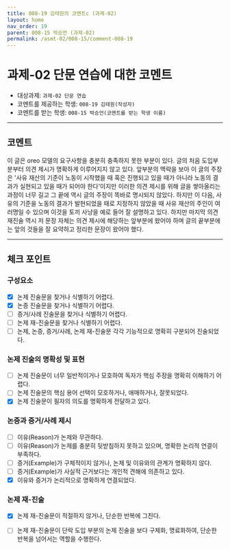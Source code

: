 ```yaml
---
title: 008-19 김태원의 코멘트c (과제-02) 
layout: home
nav_order: 19
parent: 008-15 박승언 (과제-02)
permalink: /asmt-02/008-15/comment-008-19
---
```


# 과제-02 단문 연습에 대한 코멘트

- 대상과제: `과제-02 단문 연습`
- 코멘트를 제공하는 학생: `008-19 김태원(작성자)` 
- 코멘트를 받는 학생: `008-15 박승언(코멘트를 받는 학생 이름)` 

---

## 코멘트

이 글은 oreo 모델의 요구사항을 충분히 충족하지 못한 부분이 있다. 글의 처음 도입부분부터 의견 제시가 명확하게 이루어지지 않고 있다. 앞부분의 맥락을 보아 이 글의 주장은 '사유 재산의 기준이 노동이 시작했을 때 혹은 진행되고 있을 때가 아니라 노동의 결과가 실현되고 있을 때가 되어야 한다'이지만 이러한 의견 제시를 위해 글을 쌓아올리는 과정이 너무 길고 그 끝에 역시 글의 주장이 똑바로 명시되지 않았다.
하지만 이 다음, 사유의 기준을 노동의 결과가 발현되었을 때로 지정하지 않았을 때 사유 재산의 주인이 여러명일 수 있으며 이것을 토끼 사냥을 예로 들어 잘 설명하고 있다. 하지만 마지막 의견 재진술 역시 저 문장 자체는 의견 제시에 해당하는 앞부분에 왔어야 하며 글의 끝부분에는 앞의 것들을 잘 요약하고 정리한 문장이 왔어야 했다. 

---

## 체크 포인트

### **구성요소**
- [x] 논제 진술문을 찾거나 식별하기 어렵다.
- [x] 논증 진술문을 찾거나 식별하기 어렵다.
- [ ] 증거/사례 진술문을 찾거나 식별하기 어렵다.
- [ ] 논제 재-진술문을 찾거나 식별하기 어렵다.
- [ ] 논제, 논증, 증거/사례, 논제 재-진술문 각각 기능적으로 명확히 구분되어 진술되었다.

### **논제 진술의 명확성 및 표현**  
- [ ] 논제 진술문이 너무 일반적이거나 모호하여 독자가 핵심 주장을 명확히 이해하기 어렵다.  
- [ ] 논제 진술문의 핵심 용어 선택이 모호하거나, 애매하거나, 잘못되었다.  
- [x] 논제 진술문이 필자의 의도를 명확하게 전달하고 있다.  

### **논증과 증거/사례 제시**  
- [ ] 이유(Reason)가 논제와 무관하다.
- [ ] 이유(Reason)가 논제를 충분히 뒷받침하지 못하고 있으며, 명확한 논리적 연결이 부족하다.  
- [ ] 증거(Example)가 구체적이지 않거나, 논제 및 이유와의 관계가 명확하지 않다. 
- [ ] 증거(Example)가 사실적 근거보다는 개인적 견해에 의존하고 있다.  
- [x] 이유와 증거가 논리적으로 명확하게 연결되었다.  

### **논제 재-진술**  
- [x] 논제 재-진술문이 적절하지 않거나, 단순한 반복에 그친다.   
- [ ] 논제 재-진술문이 단락 도입 부분의 논제 진술을 보다 구체화, 명료화하여, 단순한 반복을 넘어서는 역할을 수행한다.  

